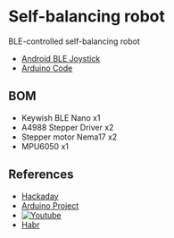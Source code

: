 # Self-balancing robot

BLE-controlled self-balancing robot

- [Android BLE Joystick](/android/serial-ble-rc)
- [Arduino Code](/nano/twbr-nano)

## BOM

- Keywish BLE Nano x1
- A4988 Stepper Driver x2
- Stepper motor Nema17 x2
- MPU6050 x1

## References

- [Hackaday](https://hackaday.io/project/180126-self-balancing-robot-for-humans/)
- [Arduino Project](https://projecthub.arduino.cc/zjor/self-balancing-robot-with-arduino-nano-and-steppers-47e00e)
- [![Youtube](https://img.youtube.com/vi/_VPTOirKccM/0.jpg)](https://youtu.be/_VPTOirKccM)
- [Habr](https://habr.com/ru/post/575662/)
